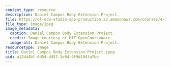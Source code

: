 ```yaml
---
content_type: resource
description: Daniel Campos Body Extension Project.
file: https://ol-ocw-studio-app-production.s3.amazonaws.com/courses/4-301-introduction-to-the-visual-arts-spring-2007/a12d44bf6d54d4571e949f9d194fa7be_DanielCamposBodyExtensionProject.jpeg
file_type: image/jpeg
image_metadata:
  caption: Daniel Campos Body Extension Project.
  credit: Image courtesy of MIT OpenCourseWare.
  image-alt: Daniel Campos Body Extension Project.
resourcetype: Image
title: Daniel Campos Body Extension Project.jpeg
uid: a12d44bf-6d54-d457-1e94-9f9d194fa7be
---
```

